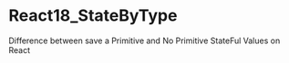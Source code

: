 # React18_StateByType

Difference between save a Primitive and No Primitive StateFul Values on React
